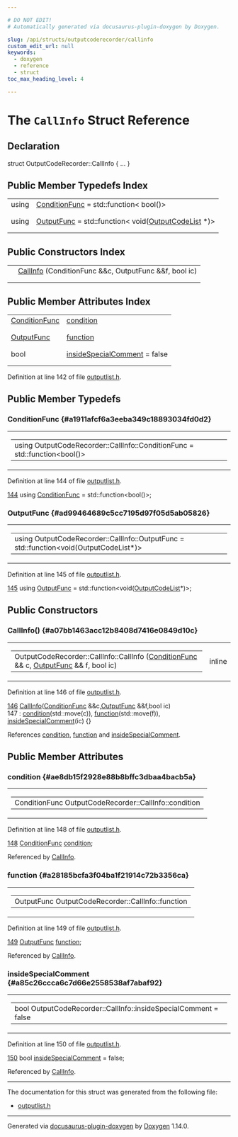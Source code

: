 ```yaml
---

# DO NOT EDIT!
# Automatically generated via docusaurus-plugin-doxygen by Doxygen.

slug: /api/structs/outputcoderecorder/callinfo
custom_edit_url: null
keywords:
  - doxygen
  - reference
  - struct
toc_max_heading_level: 4

---
```


<div class="doxyPage">

# The `CallInfo` Struct Reference



## Declaration

<div class="doxyDeclaration">
struct OutputCodeRecorder::CallInfo { ... }
</div>

## Public Member Typedefs Index

<table class="doxyMembersIndex">

<tr class="doxyMemberIndexItem">
<td class="doxyMemberIndexItemType" align="left" valign="top">using</td>
<td class="doxyMemberIndexItemName" align="left" valign="top"><a href="#a1911afcf6a3eeba349c18893034fd0d2">ConditionFunc</a> = std::function&lt; bool()&gt;</td>
</tr>
<tr class="doxyMemberIndexDescription">
<td class="doxyMemberIndexDescriptionLeft"></td>
<td class="doxyMemberIndexDescriptionRight">
</td>
</tr>
<tr class="doxyMemberIndexSeparator">
<td class="doxyMemberIndexSeparator" colspan="2"></td>
</tr>

<tr class="doxyMemberIndexItem">
<td class="doxyMemberIndexItemType" align="left" valign="top">using</td>
<td class="doxyMemberIndexItemName" align="left" valign="top"><a href="#ad99464689c5cc7195d97f05d5ab05826">OutputFunc</a> = std::function&lt; void(<a href="/web-doxygen/docs/api/classes/outputcodelist">OutputCodeList</a> *)&gt;</td>
</tr>
<tr class="doxyMemberIndexDescription">
<td class="doxyMemberIndexDescriptionLeft"></td>
<td class="doxyMemberIndexDescriptionRight">
</td>
</tr>
<tr class="doxyMemberIndexSeparator">
<td class="doxyMemberIndexSeparator" colspan="2"></td>
</tr>

</table>

## Public Constructors Index

<table class="doxyMembersIndex">

<tr class="doxyMemberIndexItem">
<td class="doxyMemberIndexItemType" align="left" valign="top"></td>
<td class="doxyMemberIndexItemName" align="left" valign="top"><a href="#a07bb1463acc12b8408d7416e0849d10c">CallInfo</a> (ConditionFunc &amp;&amp;c, OutputFunc &amp;&amp;f, bool ic)</td>
</tr>
<tr class="doxyMemberIndexDescription">
<td class="doxyMemberIndexDescriptionLeft"></td>
<td class="doxyMemberIndexDescriptionRight">
</td>
</tr>
<tr class="doxyMemberIndexSeparator">
<td class="doxyMemberIndexSeparator" colspan="2"></td>
</tr>

</table>

## Public Member Attributes Index

<table class="doxyMembersIndex">

<tr class="doxyMemberIndexItem">
<td class="doxyMemberIndexItemType" align="left" valign="top"><a href="#a1911afcf6a3eeba349c18893034fd0d2">ConditionFunc</a></td>
<td class="doxyMemberIndexItemName" align="left" valign="top"><a href="#ae8db15f2928e88b8bffc3dbaa4bacb5a">condition</a></td>
</tr>
<tr class="doxyMemberIndexDescription">
<td class="doxyMemberIndexDescriptionLeft"></td>
<td class="doxyMemberIndexDescriptionRight">
</td>
</tr>
<tr class="doxyMemberIndexSeparator">
<td class="doxyMemberIndexSeparator" colspan="2"></td>
</tr>

<tr class="doxyMemberIndexItem">
<td class="doxyMemberIndexItemType" align="left" valign="top"><a href="#ad99464689c5cc7195d97f05d5ab05826">OutputFunc</a></td>
<td class="doxyMemberIndexItemName" align="left" valign="top"><a href="#a28185bcfa3f04ba1f21914c72b3356ca">function</a></td>
</tr>
<tr class="doxyMemberIndexDescription">
<td class="doxyMemberIndexDescriptionLeft"></td>
<td class="doxyMemberIndexDescriptionRight">
</td>
</tr>
<tr class="doxyMemberIndexSeparator">
<td class="doxyMemberIndexSeparator" colspan="2"></td>
</tr>

<tr class="doxyMemberIndexItem">
<td class="doxyMemberIndexItemType" align="left" valign="top">bool</td>
<td class="doxyMemberIndexItemName" align="left" valign="top"><a href="#a85c26ccca6c7d66e2558538af7abaf92">insideSpecialComment</a> = false</td>
</tr>
<tr class="doxyMemberIndexDescription">
<td class="doxyMemberIndexDescriptionLeft"></td>
<td class="doxyMemberIndexDescriptionRight">
</td>
</tr>
<tr class="doxyMemberIndexSeparator">
<td class="doxyMemberIndexSeparator" colspan="2"></td>
</tr>

</table>


<p>Definition at line 142 of file <a href="/web-doxygen/docs/api/files/src/outputlist-h">outputlist.h</a>.</p>


<div class="doxySectionDef">

## Public Member Typedefs

### ConditionFunc {#a1911afcf6a3eeba349c18893034fd0d2}

<div class="doxyMemberItem">
<div class="doxyMemberProto">
<table class="doxyMemberLabels">
<tr class="doxyMemberLabels">
<td class="doxyMemberLabelsLeft">
<table class="doxyMemberName">
<tr>
<td class="doxyMemberName">using OutputCodeRecorder::CallInfo::ConditionFunc =  std::function&lt;bool()&gt;</td>
</tr>
</table>
</td>
</tr>
</table>
</div>
<div class="doxyMemberDoc">



<p>Definition at line 144 of file <a href="/web-doxygen/docs/api/files/src/outputlist-h">outputlist.h</a>.</p>


<div class="doxyProgramListing">

<div class="doxyCodeLine"><span class="doxyLineNumber"><a href="#a1911afcf6a3eeba349c18893034fd0d2">144</a></span><span class="doxyLineContent"><span class="doxyHighlight">      </span><span class="doxyHighlightKeyword">using </span><span class="doxyHighlight"><a href="#a1911afcf6a3eeba349c18893034fd0d2">ConditionFunc</a> = std::function&lt;bool()&gt;;</span></span></div>

</div>

</div>
</div>

### OutputFunc {#ad99464689c5cc7195d97f05d5ab05826}

<div class="doxyMemberItem">
<div class="doxyMemberProto">
<table class="doxyMemberLabels">
<tr class="doxyMemberLabels">
<td class="doxyMemberLabelsLeft">
<table class="doxyMemberName">
<tr>
<td class="doxyMemberName">using OutputCodeRecorder::CallInfo::OutputFunc =  std::function&lt;void(OutputCodeList*)&gt;</td>
</tr>
</table>
</td>
</tr>
</table>
</div>
<div class="doxyMemberDoc">



<p>Definition at line 145 of file <a href="/web-doxygen/docs/api/files/src/outputlist-h">outputlist.h</a>.</p>


<div class="doxyProgramListing">

<div class="doxyCodeLine"><span class="doxyLineNumber"><a href="#ad99464689c5cc7195d97f05d5ab05826">145</a></span><span class="doxyLineContent"><span class="doxyHighlight">      </span><span class="doxyHighlightKeyword">using </span><span class="doxyHighlight"><a href="#ad99464689c5cc7195d97f05d5ab05826">OutputFunc</a>    = std::function&lt;void(<a href="/web-doxygen/docs/api/classes/outputcodelist">OutputCodeList</a>*)&gt;;</span></span></div>

</div>

</div>
</div>

</div>

<div class="doxySectionDef">

## Public Constructors

### CallInfo() {#a07bb1463acc12b8408d7416e0849d10c}

<div class="doxyMemberItem">
<div class="doxyMemberProto">
<table class="doxyMemberLabels">
<tr class="doxyMemberLabels">
<td class="doxyMemberLabelsLeft">
<table class="doxyMemberName">
<tr>
<td class="doxyMemberName">OutputCodeRecorder::CallInfo::CallInfo (<a href="#a1911afcf6a3eeba349c18893034fd0d2">ConditionFunc</a> &amp;&amp; c, <a href="#ad99464689c5cc7195d97f05d5ab05826">OutputFunc</a> &amp;&amp; f, bool ic)</td>
</tr>
</table>
</td>
<td class="doxyMemberLabelsRight">
<span class="doxyMemberLabels">
<span class="doxyMemberLabel inline">inline</span>
</span>
</td>
</tr>
</table>
</div>
<div class="doxyMemberDoc">



<p>Definition at line 146 of file <a href="/web-doxygen/docs/api/files/src/outputlist-h">outputlist.h</a>.</p>


<div class="doxyProgramListing">

<div class="doxyCodeLine"><span class="doxyLineNumber"><a href="#a07bb1463acc12b8408d7416e0849d10c">146</a></span><span class="doxyLineContent"><span class="doxyHighlight">      <a href="#a07bb1463acc12b8408d7416e0849d10c">CallInfo</a>(<a href="#a1911afcf6a3eeba349c18893034fd0d2">ConditionFunc</a> &amp;&amp;c,<a href="#ad99464689c5cc7195d97f05d5ab05826">OutputFunc</a> &amp;&amp;f,</span><span class="doxyHighlightKeywordType">bool</span><span class="doxyHighlight"> ic)</span></span></div>
<div class="doxyCodeLine"><span class="doxyLineNumber">147</span><span class="doxyLineContent"><span class="doxyHighlight">        : <a href="#ae8db15f2928e88b8bffc3dbaa4bacb5a">condition</a>(std::move(c)), <a href="#a28185bcfa3f04ba1f21914c72b3356ca">function</a>(std::move(f)), <a href="#a85c26ccca6c7d66e2558538af7abaf92">insideSpecialComment</a>(ic) {}</span></span></div>

</div>


<p>References <a href="#ae8db15f2928e88b8bffc3dbaa4bacb5a">condition</a>, <a href="#a28185bcfa3f04ba1f21914c72b3356ca">function</a> and <a href="#a85c26ccca6c7d66e2558538af7abaf92">insideSpecialComment</a>.</p>

</div>
</div>

</div>

<div class="doxySectionDef">

## Public Member Attributes

### condition {#ae8db15f2928e88b8bffc3dbaa4bacb5a}

<div class="doxyMemberItem">
<div class="doxyMemberProto">
<table class="doxyMemberLabels">
<tr class="doxyMemberLabels">
<td class="doxyMemberLabelsLeft">
<table class="doxyMemberName">
<tr>
<td class="doxyMemberName">ConditionFunc OutputCodeRecorder::CallInfo::condition</td>
</tr>
</table>
</td>
</tr>
</table>
</div>
<div class="doxyMemberDoc">



<p>Definition at line 148 of file <a href="/web-doxygen/docs/api/files/src/outputlist-h">outputlist.h</a>.</p>


<div class="doxyProgramListing">

<div class="doxyCodeLine"><span class="doxyLineNumber"><a href="#ae8db15f2928e88b8bffc3dbaa4bacb5a">148</a></span><span class="doxyLineContent"><span class="doxyHighlight">      <a href="#a1911afcf6a3eeba349c18893034fd0d2">ConditionFunc</a>  <a href="#ae8db15f2928e88b8bffc3dbaa4bacb5a">condition</a>;</span></span></div>

</div>


<p>Referenced by <a href="#a07bb1463acc12b8408d7416e0849d10c">CallInfo</a>.</p>

</div>
</div>

### function {#a28185bcfa3f04ba1f21914c72b3356ca}

<div class="doxyMemberItem">
<div class="doxyMemberProto">
<table class="doxyMemberLabels">
<tr class="doxyMemberLabels">
<td class="doxyMemberLabelsLeft">
<table class="doxyMemberName">
<tr>
<td class="doxyMemberName">OutputFunc OutputCodeRecorder::CallInfo::function</td>
</tr>
</table>
</td>
</tr>
</table>
</div>
<div class="doxyMemberDoc">



<p>Definition at line 149 of file <a href="/web-doxygen/docs/api/files/src/outputlist-h">outputlist.h</a>.</p>


<div class="doxyProgramListing">

<div class="doxyCodeLine"><span class="doxyLineNumber"><a href="#a28185bcfa3f04ba1f21914c72b3356ca">149</a></span><span class="doxyLineContent"><span class="doxyHighlight">      <a href="#ad99464689c5cc7195d97f05d5ab05826">OutputFunc</a>     <a href="#a28185bcfa3f04ba1f21914c72b3356ca">function</a>;</span></span></div>

</div>


<p>Referenced by <a href="#a07bb1463acc12b8408d7416e0849d10c">CallInfo</a>.</p>

</div>
</div>

### insideSpecialComment {#a85c26ccca6c7d66e2558538af7abaf92}

<div class="doxyMemberItem">
<div class="doxyMemberProto">
<table class="doxyMemberLabels">
<tr class="doxyMemberLabels">
<td class="doxyMemberLabelsLeft">
<table class="doxyMemberName">
<tr>
<td class="doxyMemberName">bool OutputCodeRecorder::CallInfo::insideSpecialComment = false</td>
</tr>
</table>
</td>
</tr>
</table>
</div>
<div class="doxyMemberDoc">



<p>Definition at line 150 of file <a href="/web-doxygen/docs/api/files/src/outputlist-h">outputlist.h</a>.</p>


<div class="doxyProgramListing">

<div class="doxyCodeLine"><span class="doxyLineNumber"><a href="#a85c26ccca6c7d66e2558538af7abaf92">150</a></span><span class="doxyLineContent"><span class="doxyHighlight">      </span><span class="doxyHighlightKeywordType">bool</span><span class="doxyHighlight">           <a href="#a85c26ccca6c7d66e2558538af7abaf92">insideSpecialComment</a> = </span><span class="doxyHighlightKeyword">false</span><span class="doxyHighlight">;</span></span></div>

</div>


<p>Referenced by <a href="#a07bb1463acc12b8408d7416e0849d10c">CallInfo</a>.</p>

</div>
</div>

</div>

<hr/>

The documentation for this struct was generated from the following file:

<ul>
<li><a href="/web-doxygen/docs/api/files/src/outputlist-h">outputlist.h</a></li>
</ul>

<hr/>

<p class="doxyGeneratedBy">Generated via <a href="https://github.com/xpack/docusaurus-plugin-doxygen">docusaurus-plugin-doxygen</a> by <a href="https://www.doxygen.nl">Doxygen</a> 1.14.0.</p>

</div>
